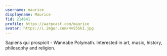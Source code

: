 ```yaml
---
username: maurice
displayname: Maurice
fid: 214841
profile: https://warpcast.com/maurice
avatar: https://i.imgur.com/4vS5SkI.jpg
---
```

Sapiens qui prospicit - Wannabe Polymath. Interested in art, music, history, philosophy and religion.  
